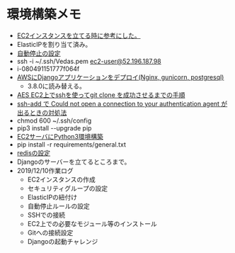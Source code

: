 # 環境構築メモ

- [EC2インスタンスを立てる時に参考にした。](https://qiita.com/gurensouen/items/7382c2d14763436466d2)
- ElasticIPを割り当て済み。
- [自動停止の設定](https://qiita.com/kosuge/items/dfaf7e6586da17818039)
- ssh -i ~/.ssh/Vedas.pem ec2-user@52.196.187.98
- i-080491151777f064f
- [AWSにDjangoアプリケーションをデプロイ(Nginx, gunicorn, postgresql)](https://qiita.com/pokotsun/items/1272479e36c5146c6609)
  - 3.8.0に読み替える。
- [AES EC2上でsshを使ってgit clone を成功させるまでの手順](https://qiita.com/konuma1022/items/986eb58d4b94bef0c0a5)
- [ssh-add で Could not open a connection to your authentication agent が出るときの対処法](https://qiita.com/ytheta/items/cbbd0b833c19784dfa1e)
- chmod 600 ~/.ssh/config
- pip3 install --upgrade pip
- [EC2サーバにPython3環境構築](https://qiita.com/tisk_jdb/items/01bd6ef9209acc3a275f)
- pip install -r requirements/general.txt
- [redisの設定](https://blog.kotamiyake.me/tech/output-dump-rdb-to-current-directory/)
- Djangoのサーバーを立てるところまで。
- 2019/12/10作業ログ
  - EC2インスタンスの作成
  - セキュリティグループの設定
  - ElasticIPの紐付け
  - 自動停止ルールの設定
  - SSHでの接続
  - EC2上での必要なモジュール等のインストール
  - Gitへの接続設定
  - Djangoの起動チャレンジ